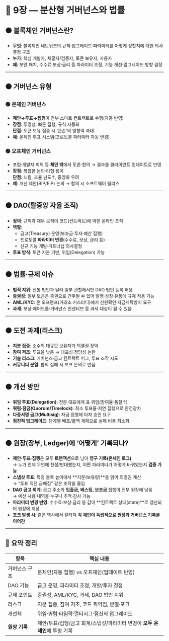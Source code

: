# 🔴 9장 — 분산형 거버넌스와 법률

## 🟠 블록체인 거버넌스란?
- **무엇**: 블록체인 네트워크의 규칙·업그레이드·파라미터를 어떻게 정할지에 대한 의사결정 구조
- **누가**: 핵심 개발자, 채굴자/검증자, 토큰 보유자, 사용자
- **왜**: 보안 패치, 수수료·보상·금리 등 파라미터 조정, 기능 개선·업그레이드 방향 결정

---

## 🟠 거버넌스 유형

### 🟢 온체인 거버넌스
- **제안→투표→집행**이 전부 스마트 컨트랙트로 수행(자동 반영)
- **장점**: 투명성, 빠른 집행, 규칙 자동화  
  **단점**: 토큰 보유 집중 시 ‘큰손’의 영향력 과대
- **예**: 온체인 투표 시스템(프로토콜 파라미터 자동 변경)

### 🟢 오프체인 거버넌스
- 포럼·개발자 회의 등 **체인 밖**에서 토론·합의 → 결과를 클라이언트 업데이트로 반영
- **장점**: 복잡한 논의·타협 용이  
  **단점**: 느림, 조율 난도↑, 중앙화 우려
- **예**: 개선 제안(BIP/EIP) 논의 → 합의 시 소프트웨어 릴리스

---

## 🟠 DAO(탈중앙 자율 조직)
- **정의**: 규칙과 재무 로직이 코드(컨트랙트)에 박힌 온라인 조직
- **역할**:
  - 금고(Treasury) 운영(보조금·투자·예산 집행)
  - 프로토콜 **파라미터 변경**(수수료, 보상, 금리 등)
  - 신규 기능 개발·파트너십 의사결정
- **투표 방식**: 토큰 지분 기반, 위임(Delegation) 가능

---

## 🟠 법률·규제 이슈
- **법적 지위**: 전통 법인과 달라 일부 관할에서만 DAO 법인 등록 허용
- **증권성**: 일부 토큰은 증권으로 간주될 수 있어 발행·상장·유통에 규제 적용 가능
- **AML/KYC**: 온·오프램프(거래소·커스터디)에서 신원확인·자금세탁방지 요구
- **과세**: 보상·에어드롭·거버넌스 인센티브 등 과세 대상이 될 수 있음

---

## 🟠 도전 과제(리스크)
- **지분 집중**: 소수의 대규모 보유자가 의결권 장악
- **참여 저조**: 투표율 낮음 → 대표성·정당성 논란
- **기술 리스크**: 거버넌스·금고 컨트랙트 버그, 투표 조작 시도
- **커뮤니티 분열**: 합의 실패 시 포크 논의로 번짐

---

## 🟠 개선 방안
- **위임 투표(Delegation)**: 전문 대표에게 표 위임(참여율·품질↑)
- **쿼럼·잠금(Quorum/Timelock)**: 최소 투표율·지연 집행으로 안전장치
- **다중서명 금고(Multisig)**: 자금 집행에 다자 승인 요구
- **점진적 업그레이드**: 단계별 배포/롤백 계획으로 실패 비용 최소화

---

## 🟠 원장(장부, Ledger)에 ‘어떻게’ 기록되나?
- **제안·투표·집행**은 모두 **트랜잭션**으로 남아 **영구 기록(온체인 로그)**  
  → 누가 언제 무엇에 찬성/반대했는지, 어떤 파라미터가 어떻게 바뀌었는지 **검증 가능**
- **스냅샷 투표**: 특정 블록 높이에서 **지분(보유량)**을 읽어 의결권 계산  
  → “투표 직전 급매집” 같은 조작을 줄임
- **DAO 금고 회계**: 금고 주소의 **입출금, 베스팅, 보조금** 집행이 전부 원장에 남음  
  → 예산 사용 내역을 누구나 추적·감사 가능
- **파라미터 변경 반영**: 수수료·보상·금리 등 값이 **컨트랙트 상태(state)**로 갱신되어 원장에 저장
- **포크 발생 시**: 같은 역사에서 갈라져 **각 체인이 독립적으로 원장과 거버넌스 기록을 이어감**

---

## 📌 요약 정리
| 항목 | 핵심 내용 |
|---|---|
| 거버넌스 구조 | 온체인(자동 집행) vs 오프체인(업데이트 반영) |
| DAO 기능 | 금고 운영, 파라미터 조정, 개발/투자 결정 |
| 규제 포인트 | 증권성, AML/KYC, 과세, DAO 법인 지위 |
| 리스크 | 지분 집중, 참여 저조, 코드 취약점, 분열·포크 |
| 개선책 | 위임·쿼럼·타임락·멀티시그·점진적 업그레이드 |
| **원장 기록** | 제안/투표/집행/금고 회계/스냅샷/파라미터 변경이 **모두 온체인**에 투명 기록 |
